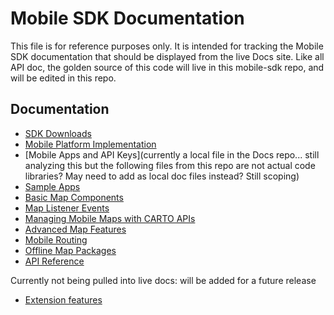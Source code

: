 # Mobile SDK Documentation

This file is for reference purposes only. It is intended for tracking the Mobile SDK documentation that should be displayed from the live Docs site. Like all API doc, the golden source of this code will live in this mobile-sdk repo, and will be edited in this repo.

## Documentation

* [SDK Downloads](downloads.md)
* [Mobile Platform Implementation](getting_started.md)
* [Mobile Apps and API Keys](currently a local file in the Docs repo... still analyzing this but the following files from this repo are not actual code libraries? May need to add as local doc files instead?  Still scoping)
* [Sample Apps](sampleapps.md)
* [Basic Map Components](common_tasks.md)
* [Map Listener Events](listener.md)
* [Managing Mobile Maps with CARTO APIs](carto.md)
* [Advanced Map Features](advanced.md)
* [Mobile Routing](routing.md)
* [Offline Map Packages](offline_packages.md)
* [API Reference](api_reference.md)
 
Currently not being pulled into live docs: will be added for a future release

* [Extension features](proextensions.md)
